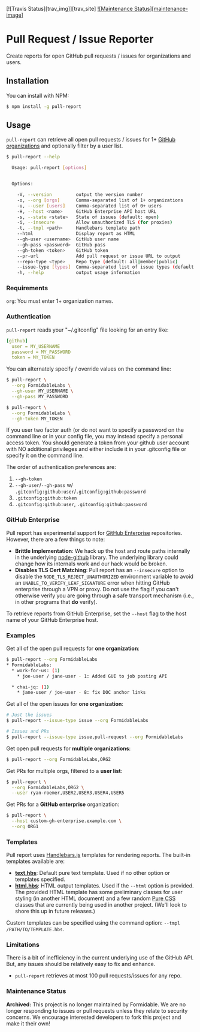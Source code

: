 [![Travis Status][trav_img]][trav_site]
[![Maintenance Status][maintenance-image]](#maintenance-status)


# Pull Request / Issue Reporter
Create reports for open GitHub pull requests / issues for organizations and users.


## Installation

You can install with NPM:

```sh
$ npm install -g pull-report
```

## Usage
`pull-report` can retrieve all open pull requests / issues for 1+
[GitHub organizations](https://github.com/blog/674-introducing-organizations)
and optionally filter by a user list.

```sh
$ pull-report --help

  Usage: pull-report [options]


  Options:

    -V, --version         output the version number
    -o, --org [orgs]      Comma-separated list of 1+ organizations
    -u, --user [users]    Comma-separated list of 0+ users
    -H, --host <name>     GitHub Enterprise API host URL
    -s, --state <state>   State of issues (default: open)
    -i, --insecure        Allow unauthorized TLS (for proxies)
    -t, --tmpl <path>     Handlebars template path
    --html                Display report as HTML
    --gh-user <username>  GitHub user name
    --gh-pass <password>  GitHub pass
    --gh-token <token>    GitHub token
    --pr-url              Add pull request or issue URL to output
    --repo-type <type>    Repo type (default: all|member|public)
    --issue-type [types]  Comma-separated list of issue types (default: pull-request|issue)
    -h, --help            output usage information
```

### Requirements

`org`: You must enter 1+ organization names.

### Authentication

`pull-report` reads your "~/.gitconfig" file looking for an entry like:

```yml
[github]
  user = MY_USERNAME
  password = MY_PASSWORD
  token = MY_TOKEN
```

You can alternately specify / override values on the command line:

```sh
$ pull-report \
  --org FormidableLabs \
  --gh-user MY_USERNAME \
  --gh-pass MY_PASSWORD

$ pull-report \
  --org FormidableLabs \
  --gh-token MY_TOKEN
```

If you user two factor auth (or do not want to specify a password on
the command line or in your config file, you may instead specify a
personal access token.  You should generate a token from your github
user account with NO additional privileges and either include it in
your .gitconfig file or specify it on the command line.

The order of authentication preferences are:

1. `--gh-token`
2. `--gh-user`/`--gh-pass` w/ `.gitconfig:github:user`/`.gitconfig:github:password`
3. `.gitconfig:github:token`
4. `.gitconfig:github:user`, `.gitconfig:github:password`

### GitHub Enterprise

Pull report has experimental support for
[GitHub Enterprise](https://enterprise.github.com/) repositories. However,
there are a few things to note:

* **Brittle Implementation**: We hack up the host and route paths internally
  in the underlying [node-github](https://github.com/ajaxorg/node-github)
  library. The underlying library could change how its internals work and
  our hack would be broken.
* **Disables TLS Cert Matching**: Pull report has an `--insecure` option to
  disable the `NODE_TLS_REJECT_UNAUTHORIZED` environment variable to avoid an
  `UNABLE_TO_VERIFY_LEAF_SIGNATURE` error when hitting GitHub enterprise through
  a VPN or proxy. Do not use the flag if you can't otherwise verify you are
  going through a safe transport mechanism (i.e., in other programs that **do**
  verify).

To retrieve reports from GitHub Enterprise, set the `--host` flag to the
host name of your GitHub Enterprise host.

### Examples

Get all of the open pull requests for **one organization**:

```sh
$ pull-report --org FormidableLabs
* FormidableLabs:
  * work-for-us: (1)
    * joe-user / jane-user - 1: Added GUI to job posting API

  * chai-jq: (1)
    * jane-user / joe-user - 8: fix DOC anchor links
```

Get all of the open issues for **one organization**:

```sh
# Just the issues
$ pull-report --issue-type issue --org FormidableLabs

# Issues and PRs
$ pull-report --issue-type issue,pull-request --org FormidableLabs
```

Get open pull requests for **multiple organizations**:

```sh
$ pull-report --org FormidableLabs,ORG2
```

Get PRs for multiple orgs, filtered to a **user list**:

```sh
$ pull-report \
  --org FormidableLabs,ORG2 \
  --user ryan-roemer,USER2,USER3,USER4,USER5
```

Get PRs for a **GitHub enterprise** organization:

```sh
$ pull-report \
  --host custom-gh-enterprise.example.com \
  --org ORG1
```

### Templates

Pull report uses [Handlebars.js](http://handlebarsjs.com/) templates for
rendering reports. The built-in templates available are:

* **[text.hbs](./templates/text.hbs)**: Default pure text template. Used if no
  other option or templates specified.
* **[html.hbs](./templates/html.hbs)**: HTML output templates. Used if the
  `--html` option is provided. The provided HTML template has some
  preliminary classes for user styling (in another HTML document) and
  a few random [Pure CSS](http://purecss.io/) classes that are currently
  being used in another project. (We'll look to shore this up in future
  releases.)

Custom templates can be specified using the command option:
`--tmpl /PATH/TO/TEMPLATE.hbs`.

### Limitations

There is a bit of inefficiency in the current underlying use of the GitHub API.
But, any issues should be relatively easy to fix and enhance.

* `pull-report` retrieves at most 100 pull requests/issues for any repo.


### Maintenance Status

**Archived:** This project is no longer maintained by Formidable. We are no longer responding to issues or pull requests unless they relate to security concerns. We encourage interested developers to fork this project and make it their own!
